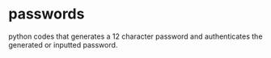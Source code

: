 # passwords
python codes that generates a 12 character password and authenticates the generated or inputted password. 
